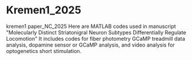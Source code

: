 # Kremen1_2025
kremen1 paper_NC_2025
Here are MATLAB codes used in manuscript "Molecularly Distinct Striatonigral Neuron Subtypes Differentially Regulate Locomotion"
It includes codes for fiber photometry GCaMP treadmill data analysis, dopamine sensor or GCaMP analysis, and video analysis for optogenetics short stimulation.
